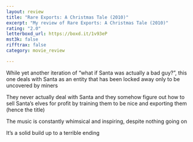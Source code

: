 ```yaml
---
layout: review
title: "Rare Exports: A Christmas Tale (2010)"
excerpt: "My review of Rare Exports: A Christmas Tale (2010)"
rating: "2.0"
letterboxd_url: https://boxd.it/1v93eP
mst3k: false
rifftrax: false
category: movie_review

---
```


While yet another iteration of “what if Santa was actually a bad guy?”, this one deals with Santa as an entity that has been locked away only to be uncovered by miners

They never actually deal with Santa and they somehow figure out how to sell Santa’s elves for profit by training them to be nice and exporting them (hence the title)

The music is constantly whimsical and inspiring, despite nothing going on

It’s a solid build up to a terrible ending